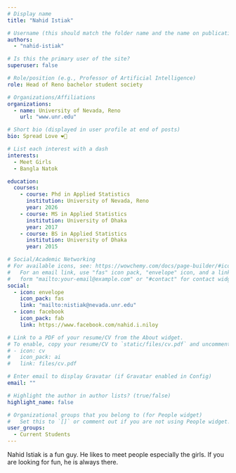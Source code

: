 ```yaml
---
# Display name
title: "Nahid Istiak"

# Username (this should match the folder name and the name on publications)
authors:
  - "nahid-istiak"

# Is this the primary user of the site?
superuser: false

# Role/position (e.g., Professor of Artificial Intelligence)
role: Head of Reno bachelor student society

# Organizations/Affiliations
organizations:
  - name: University of Nevada, Reno
    url: "www.unr.edu"

# Short bio (displayed in user profile at end of posts)
bio: Spread Love ❤️‍🔥

# List each interest with a dash
interests:
  - Meet Girls
  - Bangla Natok

education:
  courses:
    - course: Phd in Applied Statistics
      institution: University of Nevada, Reno
      year: 2026
    - course: MS in Applied Statistics
      institution: University of Dhaka
      year: 2017
    - course: BS in Applied Statistics
      institution: University of Dhaka
      year: 2015

# Social/Academic Networking
# For available icons, see: https://wowchemy.com/docs/page-builder/#icons
#   For an email link, use "fas" icon pack, "envelope" icon, and a link in the
#   form "mailto:your-email@example.com" or "#contact" for contact widget.
social:
  - icon: envelope
    icon_pack: fas
    link: "mailto:nistiak@nevada.unr.edu"
  - icon: facebook
    icon_pack: fab
    link: https://www.facebook.com/nahid.i.niloy

# Link to a PDF of your resume/CV from the About widget.
# To enable, copy your resume/CV to `static/files/cv.pdf` and uncomment the lines below.
# - icon: cv
#   icon_pack: ai
#   link: files/cv.pdf

# Enter email to display Gravatar (if Gravatar enabled in Config)
email: ""

# Highlight the author in author lists? (true/false)
highlight_name: false

# Organizational groups that you belong to (for People widget)
#   Set this to `[]` or comment out if you are not using People widget.
user_groups:
  - Current Students
---
```


Nahid Istiak is a fun guy. He likes to meet people especially the girls. If you are looking for fun, he is always there. 

